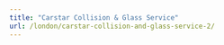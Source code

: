 ```yaml
---
title: "Carstar Collision & Glass Service"
url: /london/carstar-collision-and-glass-service-2/
---
```


